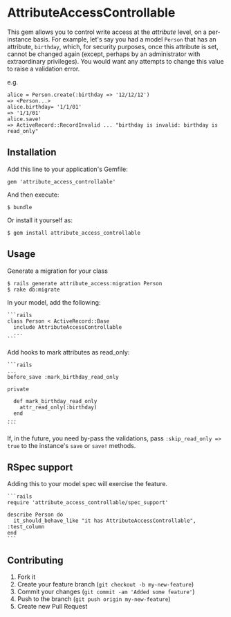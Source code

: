 # AttributeAccessControllable

This gem allows you to control write access at the _attribute_ level, on a per-instance basis. For example, let's say you had a model `Person` that has an attribute, `birthday`, which, for security purposes, once this attribute is set, cannot be changed again (except, perhaps by an administrator with extraordinary privileges). You would want any attempts to change this value to raise a validation error.

e.g.

    alice = Person.create(:birthday => '12/12/12')
    => <Person...>
    alice.birthday= '1/1/01'
    => '1/1/01'
    alice.save!
    => ActiveRecord::RecordInvalid ... "birthday is invalid: birthday is read_only"

## Installation

Add this line to your application's Gemfile:

    gem 'attribute_access_controllable'

And then execute:

    $ bundle

Or install it yourself as:

    $ gem install attribute_access_controllable

## Usage

Generate a migration for your class

    $ rails generate attribute_access:migration Person
    $ rake db:migrate
    
In your model, add the following:

    ```rails
    class Person < ActiveRecord::Base
      include AttributeAccessControllable
      ...
    ```
      
Add hooks to mark attributes as read_only:

    ```rails
    ...
    before_save :mark_birthday_read_only
      
    private
      
      def mark_birthday_read_only
        attr_read_only(:birthday)
      end
    ...
    ```
    
If, in the future, you need by-pass the validations, pass `:skip_read_only => true` to the instance's `save` or `save!` methods.

## RSpec support

Adding this to your model spec will exercise the feature.

    ```rails
    require 'attribute_access_controllable/spec_support'

    describe Person do
      it_should_behave_like "it has AttributeAccessControllable", :test_column
    end
    ```

## Contributing

1. Fork it
2. Create your feature branch (`git checkout -b my-new-feature`)
3. Commit your changes (`git commit -am 'Added some feature'`)
4. Push to the branch (`git push origin my-new-feature`)
5. Create new Pull Request
